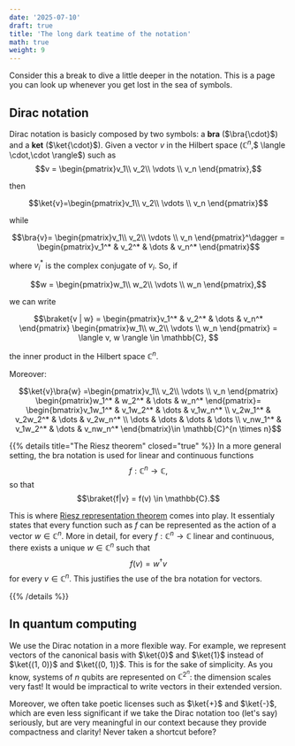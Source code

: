 ```yaml
---
date: '2025-07-10'
draft: true
title: 'The long dark teatime of the notation'
math: true
weight: 9
---
```


Consider this a break to dive a little deeper in the notation. This is a page you can look up whenever you get lost in the sea of symbols.

## Dirac notation

Dirac notation is basicly composed by two symbols: a $\textbf{bra}$ ($\bra{\cdot}$) and a $\textbf{ket}$ ($\ket{\cdot}$). Given a vector $v$ in the Hilbert space ($\mathbb{C}^n$,$ \langle \cdot,\cdot \rangle$) such as
$$v = \begin{pmatrix}v_1\\ v_2\\ \vdots \\ v_n \end{pmatrix},$$

then 

$$\ket{v}=\begin{pmatrix}v_1\\ v_2\\ \vdots \\ v_n \end{pmatrix}$$


while 

$$\bra{v}= \begin{pmatrix}v_1\\ v_2\\ \vdots \\ v_n \end{pmatrix}^\dagger = \begin{pmatrix}v_1^* & v_2^* & \dots & v_n^* \end{pmatrix}$$

where $v_i^*$ is the complex conjugate of $v_i$. So, if

$$w = \begin{pmatrix}w_1\\ w_2\\ \vdots \\ w_n \end{pmatrix},$$ 

we can write 

$$\braket{v | w} = \begin{pmatrix}v_1^* & v_2^* & \dots & v_n^* \end{pmatrix} \begin{pmatrix}w_1\\ w_2\\ \vdots \\ w_n \end{pmatrix} = \langle v, w \rangle \in \mathbb{C}, $$

the inner product in the Hilbert space $\mathbb{C}^n$. 

Moreover: 

$$\ket{v}\bra{w} =\begin{pmatrix}v_1\\ v_2\\ \vdots \\ v_n \end{pmatrix} \begin{pmatrix}w_1^* & w_2^* & \dots & w_n^* \end{pmatrix}= \begin{bmatrix}v_1w_1^* & v_1w_2^* & \dots & v_1w_n^* \\
                                v_2w_1^* & v_2w_2^* & \dots & v_2w_n^* \\
                                \dots & \dots & \dots & \dots \\
                                v_nw_1^* & v_1w_2^* & \dots & v_nw_n^*  \end{bmatrix}\in \mathbb{C}^{n \times n}$$

{{% details title="The Riesz theorem" closed="true" %}}
In a more general setting, the bra notation is used for linear and continuous functions $$f:\mathbb{C}^n\rightarrow \mathbb{C},$$
so that $$\braket{f|v} = f(v) \in \mathbb{C}.$$

This is where [Riesz representation theorem](https://en.wikipedia.org/wiki/Riesz_representation_theorem) comes into play. It essentialy states that every function such as $f$ can be represented as the action of a vector $w\in \mathbb{C}^n$. More in detail, for every $f:\mathbb{C}^n\rightarrow \mathbb{C}$ linear and continuous, there exists a unique $w\in \mathbb{C}^n$ such that 
$$f(v) = w^\dagger v$$ for every $v\in \mathbb{C}^n$. This justifies the use of the bra notation for vectors.


{{% /details %}}

## In quantum computing
We use the Dirac notation in a more flexible way. For example, we represent vectors of the canonical basis with $\ket{0}$ and $\ket{1}$ instead of $\ket{(1, 0)}$ and $\ket{(0, 1)}$. This is for the sake of simplicity. As you know, systems of $n$ qubits are represented on $\mathbb{C}^{2^n}$: the dimension scales very fast! It would be impractical to write vectors in their extended version.

Moreover, we often take poetic licenses such as $\ket{+}$ and $\ket{-}$, which are even less significant if we take the Dirac notation too (let's say) seriously, but are very meaningful in our context because they provide compactness and clarity! Never taken a shortcut before?
